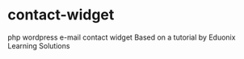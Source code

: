 # contact-widget
php wordpress e-mail contact widget
Based on a tutorial by Eduonix Learning Solutions
